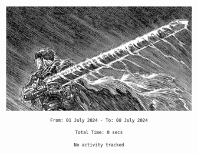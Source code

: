 <!-- Profile image -->
<p align="center">
 <img src="assets/bpD2ohb.png" width="1080px">
</p>
<!-- Profile image end -->

<div align="center">
<!--START_SECTION:waka-->

```txt
From: 01 July 2024 - To: 08 July 2024

Total Time: 0 secs

No activity tracked
```

<!--END_SECTION:waka-->
</div>

